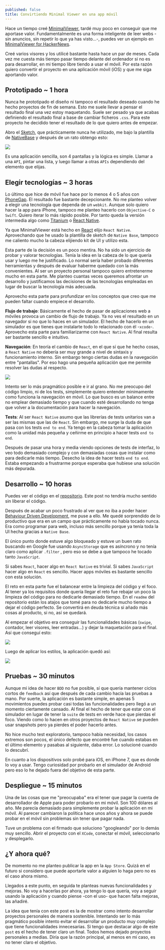 ```yaml
---
published: false
title: Convirtiendo Minimal Viewer en una app móvil
---
```

Hace un tiempo creé [MinimalViewer](https://github.com/MiguelBel/MinimalViewer), tardé muy poco en conseguir que me aportase valor. Fundamentalmente es una forma inteligente de leer webs -sin anuncios, sin repetir lo que ya has visto...-, puedes ver un ejemplo en [MinimalViewer for HackerNews](http://www.minimalviewer.com/viewers/hackernews). 

Creé varios visores y los utilicé bastante hasta hace un par de meses. Cada vez me cuesta más tiempo pasar tiempo delante del ordenador si no es para desarrollar, en mi tiempo libre tiendo a usar el móvil. Por esta razón quiero convertir el proyecto en una aplicación móvil (iOS) y que me siga aportando valor.

## Prototipado ~ 1 hora

Nunca he prototipado el diseño ni tampoco el resultado deseado cuando he hecho proyectos de fin de semana. Esto me suele llevar a pensar el resultado final una vez estoy maquetando. Suele ser pesado ya que acabas definiendo el resultado final a base de cambiar ficheros `.css`. Para este proyecto he decidido tener el resultado de lo que quiero antes de empezar.

Abro el [Sketch](https://www.sketchapp.com/), que prácticamente nunca he utilizado, me bajo la plantilla de [NativeBase](https://nativebase.io/) y después de un rato obtengo esto:

![](http://i.imgur.com/l8gT15u.png)

Es una aplicación sencilla, son 4 pantallas y la lógica es simple. Llamar a una `API`, pintar una lista, y luego llamar a otras `APIs` dependiendo del elemento que elijas. 

## Elegir tecnologías ~ 3 horas

Lo último que hice de móvil fue hace por lo menos 4 o 5 años con [PhoneGap](http://phonegap.com/). El resultado fue bastante decepcionante. No me planteo volver a elegir una tecnología que dependa de un `webkit`. Aunque solo quiero hacer la app para iPhone, tampoco me planteo hacerlo con `Objective-C` o `Swift`. Quiero iterar lo más rápido posible. Por tanto queda la versión intermedia algo como [Titanium](https://www.appcelerator.com/mobile-app-development-products/) o [React Native]([https://facebook.github.io/react-native/). 

Ya que MinimalViewer está hecho en [React](https://facebook.github.io/react/) elijo `React Native`. Aprovechando que he usado la plantilla de sketch de `Native Base`, tampoco me caliento mucho la cabeza elijiendo kit de UI y utilizo esta.

Esta parte de la decisión es un poco mentira. No ha sido un ejercicio de probar y valorar tecnologías. Tenía la idea en la cabeza de lo que quería usar y luego me he justificado. Lo normal sería haber probado diferentes herramientas y después de evaluar haberme quedado con la más convenientes. Al ser un proyecto personal tampoco quiero entretenerme mucho en esta parte. Me planteo cuantas veces queremos afrontar un desarrollo y justificamos las decisiones de las tecnologías empleadas en lugar de buscar la tecnología más adecuada.

Aprovecho esta parte para profundizar en los conceptos que creo que me pueden faltar cuando empiece el desarrollo.

**Flujo de trabajo**: Básicamente el hecho de pasar de aplicaciones web a móviles provoca un cambio de flujo de trabajo. Ya no ves el resultado en un navegador si no que lo haces en un simulador. El hecho de hacerlo en un simulador es que tienes que instalarte todo lo relacionado con él -`xcode`-. Aprovecho esta parte para familiarizarme con `React Native`. Al final resulta ser bastante sencillo e intuitivo.

**Navegación**: En teoría el cambio de `React`, en el que sí que he hecho cosas, a `React Native` no debería ser muy grande a nivel de sintaxis y funcionamiento interno. Sin embargo tengo ciertas dudas en la navegación entre "pantallas". Por eso hago una pequeña aplicación que me permite resolver las dudas al respecto. 

![](http://i.imgur.com/EWQmWXR.gif)

Intento ser lo más pragmático posible e ir al grano. No me preocupo del código limpio, ni de los tests, simplemente quiero entender minimamente como funciona la navegación en móvil. Lo que busco es un balance entre no emplear demasiado tiempo y que cuando esté desarrollando no tenga que volver a la documentación para hacer la navegación.

**Tests**: Al ser `React Native` asumo que las librerías de tests unitarios van a ser las mismas que las de `React`. Sin embargo, me surge la duda de que pasa con los tests `end to end`. Ya tengo en la cabeza tomar la aplicación como la unidad más pequeña y ceñirme en principio a hacer tests `end to end`. 

Después de pasar una hora y media viendo opciones de tests de interfaz, lo veo todo demasiado complejo y con demasiadas cosas que instalar como para dedicarle más tiempo. Desecho la idea de hacer tests `end to end`. Estaba empezando a frustrarme porque esperaba que hubiese una solución más depurada.

## Desarrollo ~ 10 horas

Puedes ver el código en el [repositorio](https://github.com/MiguelBel/MinimalViewerMobile). Este post no tendría mucho sentido sin liberar el código.

Después de acabar un poco frustrado al ver que no iba a poder hacer [Behaviour Driven Development](https://en.wikipedia.org/wiki/Behavior-driven_development), me puse a ello. Me quedé sorprendido de lo productivo que era en un campo que prácticamente no había tocado nunca. Era como programar para web, incluso más sencillo porque ya tenía toda la UI hecha gracias a `Native Base`.

El único punto donde estuve algo bloqueado y estuve un buen rato buscando en Google fue usando `AsyncStorage` que es asíncrono y no tenía claro como aplicar `.filter` , pero eso se debe a que tampoco he tocado tanto `JavaScript`.

Si sabes `React`, hacer algo en `React Native` es trivial. Si sabes `JavaScript` hacer algo en `React` es sencillo. Hacer apps móviles es bastante sencillo con esta solución.

El reto en esta parte fue el balancear entre la limpieza del código y el foco. Al tener ya los requisitos donde quería llegar el reto fue rebajar un poco la limpieza del código para no dedicarle demasiado tiempo. En el `readme` del repositorio están los atajos que tomé para no dedicarle mucho tiempo a dejar el código perfecto. Se convertirá en deuda técnica si añado más cosas al producto, si no, así se quedará.

Al empezar el objetivo era conseguir las funcionalidades básicas (`swipe`, contador, leer visores, leer entradas...) y dejar la maquetación para el final. Así que conseguí esto:

![](http://i.imgur.com/USY1DTW.gif)

Luego de aplicar los estilos, la aplicación quedó así:

![](http://i.imgur.com/NoZSQ4e.gif)

## Pruebas ~ 30 minutos

Aunque mi idea de hacer `BDD` no fue posible, sí que quería mantener ciclos cortos de `feedback` así que después de cada cambio hacía las pruebas a mano. Por suerte, la aplicación es bastante simple, en apenas 5 movimientos puedes probar casi todas las funcionalidades pero llegó a un momento ciertamente cansado. Al final el hecho de tener que estar con el simulador en lugar de tener la `suite` de tests en verde hace que pierdas el foco. Viendo como lo hacen en otros proyectos de `React Native` se pueden usar snapshots pero ya pierdes el poder hacerlo antes.

No hice mucho test exploratorio, tampoco había necesidad, los casos extremos son pocos, el único defecto que encontré fue cuando estabas en el último elemento y pasabas al siguiente, daba error. Lo solucioné cuando lo descubrí.

En cuanto a los dispositivos solo probé para iOS, en iPhone 7, que es donde lo voy a usar. Tengo curiosidad por probarlo en el simulador de Android pero eso lo he dejado fuera del objetivo de esta parte.

## Despliegue ~ 15 minutos

Una de las cosas que me "preocupaba" era el tener que pagar la cuenta de desarrollador de Apple para poder probarlo en mi móvil. Son 100 dólares al año. Me parecía demasiado para simplemente probar la aplicación en mi móvil. Al parecer cambiaron la política hace unos años y ahora se puede probar en el móvil sin problemas sin tener que pagar nada.

Tuve un problema con el firmado que soluciono "googleando" por lo demás muy sencillo. Abrir el proyecto con el `XCode`, conectar el móvil, seleccionarlo y desplegarlo.

## ¿Y ahora qué?

De momento no me planteo publicar la app en la `App Store`. Quizá en el futuro si considero que puede aportarle valor a alguien lo haga pero no es el caso ahora mismo.

Llegados a este punto, en seguida te planteas nuevas funcionalidades y mejoras. No voy a hacerlas por ahora, ya tengo lo que quería, voy a seguir usando la aplicación y cuando piense -con el uso- que hacen falta mejoras, las añadiré.

La idea que tenía con este post es la de mostrar como intento desarrollar proyectos personales de manera sostenible. Intentando ser lo más pragmático posible intento evitar el desarrollar un producto muy complejo que tiene funcionalidades innecesarias. Si tengo que destacar algo de este `post` es el hecho de tener claro un final. Todos hemos dejado proyectos personales a medias. Diría que la razón principal, al menos en mi caso, es no tener claro el objetivo. 